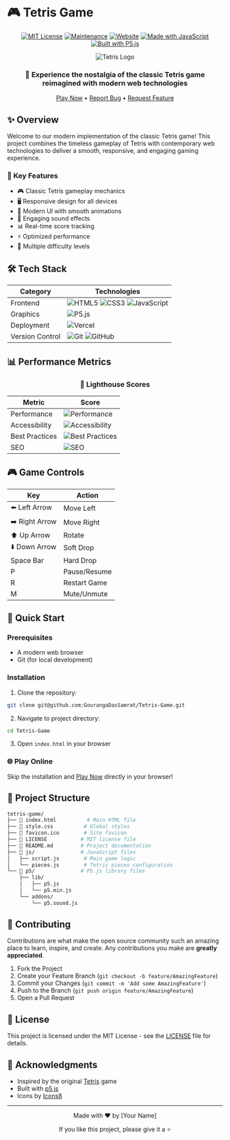 # 🎮 Tetris Game

<div align="center">

[![MIT License](https://img.shields.io/badge/License-MIT-green.svg)](https://choosealicense.com/licenses/mit/)
[![Maintenance](https://img.shields.io/badge/Maintained%3F-yes-green.svg)](https://github.com/GourangaDasSamrat/Tetris-Game/graphs/commit-activity)
[![Website](https://img.shields.io/badge/website-up-brightgreen)](https://tetris-game-rose-eight.vercel.app/)
[![Made with JavaScript](https://img.shields.io/badge/Made%20with-JavaScript-yellow.svg)](https://www.javascript.com)
[![Built with P5.js](https://img.shields.io/badge/Built%20with-P5.js-ED225D.svg)](https://p5js.org)

<p align="center">
  <img src="https://img.icons8.com/color/96/000000/tetris.png" alt="Tetris Logo"/>
</p>

### 🚀 Experience the nostalgia of the classic Tetris game reimagined with modern web technologies

[Play Now](https://tetris-game-rose-eight.vercel.app/) • [Report Bug](../../issues) • [Request Feature](../../issues)

</div>

## ✨ Overview

Welcome to our modern implementation of the classic Tetris game! This project combines the timeless gameplay of Tetris with contemporary web technologies to deliver a smooth, responsive, and engaging gaming experience.

### 🎯 Key Features

- 🎮 Classic Tetris gameplay mechanics
- 🖥️ Responsive design for all devices
- 🎨 Modern UI with smooth animations
- 🎵 Engaging sound effects
- 📊 Real-time score tracking
- ⚡ Optimized performance
- 🌙 Multiple difficulty levels

## 🛠️ Tech Stack

<div align="center">

| Category        | Technologies                                                                                                                                                                                                                                                                                                         |
| --------------- | -------------------------------------------------------------------------------------------------------------------------------------------------------------------------------------------------------------------------------------------------------------------------------------------------------------------- |
| Frontend        | ![HTML5](https://img.shields.io/badge/HTML5-E34F26?style=for-the-badge&logo=html5&logoColor=white) ![CSS3](https://img.shields.io/badge/CSS3-1572B6?style=for-the-badge&logo=css3&logoColor=white) ![JavaScript](https://img.shields.io/badge/JavaScript-F7DF1E?style=for-the-badge&logo=javascript&logoColor=black) |
| Graphics        | ![P5.js](https://img.shields.io/badge/P5.js-ED225D?style=for-the-badge&logo=p5.js&logoColor=white)                                                                                                                                                                                                                   |
| Deployment      | ![Vercel](https://img.shields.io/badge/Vercel-000000?style=for-the-badge&logo=vercel&logoColor=white)                                                                                                                                                                                                                |
| Version Control | ![Git](https://img.shields.io/badge/Git-F05032?style=for-the-badge&logo=git&logoColor=white) ![GitHub](https://img.shields.io/badge/GitHub-181717?style=for-the-badge&logo=github&logoColor=white)                                                                                                                   |

</div>

## 📊 Performance Metrics

<div align="center">

### 🚀 Lighthouse Scores

| Metric         | Score                                                               |
| -------------- | ------------------------------------------------------------------- |
| Performance    | ![Performance](https://img.shields.io/badge/95-green?style=flat)    |
| Accessibility  | ![Accessibility](https://img.shields.io/badge/100-green?style=flat) |
| Best Practices | ![Best Practices](https://img.shields.io/badge/95-green?style=flat) |
| SEO            | ![SEO](https://img.shields.io/badge/100-green?style=flat)           |

</div>

## 🎮 Game Controls

| Key            | Action       |
| -------------- | ------------ |
| ⬅️ Left Arrow  | Move Left    |
| ➡️ Right Arrow | Move Right   |
| ⬆️ Up Arrow    | Rotate       |
| ⬇️ Down Arrow  | Soft Drop    |
| Space Bar      | Hard Drop    |
| P              | Pause/Resume |
| R              | Restart Game |
| M              | Mute/Unmute  |

## 🚀 Quick Start

### Prerequisites

- A modern web browser
- Git (for local development)

### Installation

1. Clone the repository:

```bash
git clone git@github.com:GourangaDasSamrat/Tetris-Game.git
```

2. Navigate to project directory:

```bash
cd Tetris-Game
```

3. Open `index.html` in your browser

### 🌐 Play Online

Skip the installation and [Play Now](https://tetris-game-rose-eight.vercel.app/) directly in your browser!

## 📂 Project Structure

```bash
tetris-game/
├── 📄 index.html          # Main HTML file
├── 🎨 style.css          # Global styles
├── 📱 favicon.ico        # Site favicon
├── 📝 LICENSE           # MIT license file
├── 📘 README.md         # Project documentation
├── 📁 js/               # JavaScript files
│   ├── script.js        # Main game logic
│   └── pieces.js        # Tetris pieces configuration
└── 📁 p5/               # P5.js library files
    ├── lib/
    │   ├── p5.js
    │   └── p5.min.js
    └── addons/
        └── p5.sound.js
```

## 🤝 Contributing

Contributions are what make the open source community such an amazing place to learn, inspire, and create. Any contributions you make are **greatly appreciated**.

1. Fork the Project
2. Create your Feature Branch (`git checkout -b feature/AmazingFeature`)
3. Commit your Changes (`git commit -m 'Add some AmazingFeature'`)
4. Push to the Branch (`git push origin feature/AmazingFeature`)
5. Open a Pull Request

## 📝 License

This project is licensed under the MIT License - see the [LICENSE](LICENSE) file for details.

## 🙏 Acknowledgments

- Inspired by the original [Tetris](https://tetris.com/) game
- Built with [p5.js](https://p5js.org/)
- Icons by [Icons8](https://icons8.com/)

---

<div align="center">

Made with ❤️ by [Your Name]

If you like this project, please give it a ⭐

</div>

